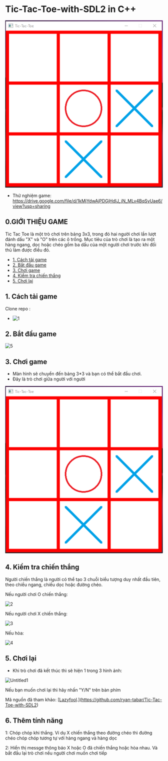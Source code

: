 # Tic-Tac-Toe-with-SDL2 in C++
![Screenshot2](assets/Screenshot2.png?raw=true)
- Thử nghiệm game: https://drive.google.com/file/d/1kMjYdwAjPDGjHdlJ_jN_MLv4BqSyUae6/view?usp=sharing

## 0.GIỚI THIỆU GAME
Tic Tac Toe là một trò chơi trên bảng 3x3, trong đó hai người chơi lần lượt đánh dấu "X" và "O" trên các ô trống. Mục tiêu của trò chơi là tạo ra một hàng ngang, dọc hoặc chéo gồm ba dấu của một người chơi trước khi đối thủ làm được điều đó.

  


- [1. Cách tải game](#1-cách-tải-game)
- [2. Bắt đầu game](#2-bắt-đầu-game)
- [3. Chơi game](#3-chơi-game)
- [4. Kiểm tra chiến thắng](#4-kiểm-tra-chiến-thắng)
- [5. Chơi lại](#5-chơi-)

## 1. Cách tải game
 Clone repo :
- ![1](https://github.com/mrshallow2k5/caro/assets/156581208/641d167e-8654-4212-b201-242f804096ff)


## 2. Bắt đầu game
![5](https://github.com/mrshallow2k5/caro/assets/156581208/8dae281c-a7a8-42bc-b9b0-92670d811eb4)

## 3. Chơi game
- Màn hình sẽ chuyển đến bảng 3*3 và bạn có thể bắt đầu chơi.
- Đây là trò chơi giữa người với người
  
![Screenshot2](assets/Screenshot2.png?raw=true)




## 4. Kiểm tra chiến thắng
Người chiến thắng là người có thể tạo 3 chuỗi biểu tượng duy nhất đầu tiên, theo chiều ngang, chiều dọc hoặc đường chéo.

Nếu người chơi O chiến thắng:

![2](https://github.com/mrshallow2k5/caro/assets/156581208/277db131-a6f7-4d8f-a632-e2f221f2de55)

Nếu người chơi X chiến thắng:

![3](https://github.com/mrshallow2k5/caro/assets/156581208/089616eb-b738-4392-9253-944bae98ed4b)

Nếu hòa:

![4](https://github.com/mrshallow2k5/caro/assets/156581208/d7b21bce-bf33-4435-babe-0faa88cc494a)


## 5. Chơi lại
- Khi trò chơi đã kết thúc thì sẽ hiện 1 trong 3 hình ảnh:

 ![Untitled1](https://github.com/mrshallow2k5/caro/assets/156581208/bdd55df5-410c-4273-8287-13c3af046354)



Nếu bạn muốn chơi lại thì hãy nhấn "Y/N" trên bàn phím 


Mã nguồn đã tham khảo:
[[Lazyfool](https://lazyfoo.net/tutorials/SDL/).](https://github.com/ryan-tabar/Tic-Tac-Toe-with-SDL2)

## 6. Thêm tính năng
1: Chóp chóp khi thắng. Ví dụ X chiến thắng theo đường chéo thì đường chéo chóp chóp tương tự với hàng ngang và hàng dọc

2: Hiển thị messge thông báo X hoặc O đã chiến thắng hoặc hòa nhau. Và bắt đầu lại trò chơi nếu người chơi muốn chơi tiếp

